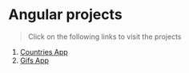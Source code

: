 # Angular projects

> Click on the following links to visit the projects

1. [Countries App](https://thecountriesapp.netlify.app/)
2. [Gifs App](https://thegifsapp.netlify.app/)
